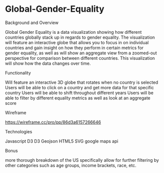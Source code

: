 # Global-Gender-Equality

Background and Overview

Global Gender Equality is a data visualization showing how different countries globally stack up in regards to gender equality. The visualization will feature an interactive globe that allows you to focus in on individual countries and gain insight on how they perform in certain metrics for gender equality, as well as will show an aggregate view from a zoomed-out perspective for comparison between different countries. This visualization will show how the data changes over time.

Functionality

Will feature an interactive 3D globe that rotates when no country is selected
Users will be able to click on a country and get more data for  that specific country
Users will be able to shift throughout different years
Users will be able to filter by different equality metrics as well as look at an aggregate score

Wireframe

https://wireframe.cc/pro/pp/86d3a6157266646

Technologies

Javascript
D3
D3 Geojson
HTML5
SVG
google maps api

Bonus

more thorough breakdown of the US specifically
allow for further filtering by other categories such as age groups, income brackets, race, etc.
